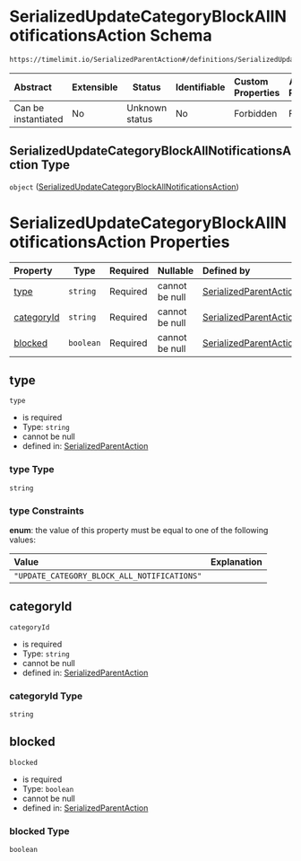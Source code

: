 # SerializedUpdateCategoryBlockAllNotificationsAction Schema

```txt
https://timelimit.io/SerializedParentAction#/definitions/SerializedUpdateCategoryBlockAllNotificationsAction
```




| Abstract            | Extensible | Status         | Identifiable | Custom Properties | Additional Properties | Access Restrictions | Defined In                                                                                        |
| :------------------ | ---------- | -------------- | ------------ | :---------------- | --------------------- | ------------------- | ------------------------------------------------------------------------------------------------- |
| Can be instantiated | No         | Unknown status | No           | Forbidden         | Forbidden             | none                | [SerializedParentAction.schema.json\*](SerializedParentAction.schema.json "open original schema") |

## SerializedUpdateCategoryBlockAllNotificationsAction Type

`object` ([SerializedUpdateCategoryBlockAllNotificationsAction](serializedparentaction-definitions-serializedupdatecategoryblockallnotificationsaction.md))

# SerializedUpdateCategoryBlockAllNotificationsAction Properties

| Property                  | Type      | Required | Nullable       | Defined by                                                                                                                                                                                                                                                                          |
| :------------------------ | --------- | -------- | -------------- | :---------------------------------------------------------------------------------------------------------------------------------------------------------------------------------------------------------------------------------------------------------------------------------- |
| [type](#type)             | `string`  | Required | cannot be null | [SerializedParentAction](serializedparentaction-definitions-serializedupdatecategoryblockallnotificationsaction-properties-type.md "https&#x3A;//timelimit.io/SerializedParentAction#/definitions/SerializedUpdateCategoryBlockAllNotificationsAction/properties/type")             |
| [categoryId](#categoryId) | `string`  | Required | cannot be null | [SerializedParentAction](serializedparentaction-definitions-serializedupdatecategoryblockallnotificationsaction-properties-categoryid.md "https&#x3A;//timelimit.io/SerializedParentAction#/definitions/SerializedUpdateCategoryBlockAllNotificationsAction/properties/categoryId") |
| [blocked](#blocked)       | `boolean` | Required | cannot be null | [SerializedParentAction](serializedparentaction-definitions-serializedupdatecategoryblockallnotificationsaction-properties-blocked.md "https&#x3A;//timelimit.io/SerializedParentAction#/definitions/SerializedUpdateCategoryBlockAllNotificationsAction/properties/blocked")       |

## type




`type`

-   is required
-   Type: `string`
-   cannot be null
-   defined in: [SerializedParentAction](serializedparentaction-definitions-serializedupdatecategoryblockallnotificationsaction-properties-type.md "https&#x3A;//timelimit.io/SerializedParentAction#/definitions/SerializedUpdateCategoryBlockAllNotificationsAction/properties/type")

### type Type

`string`

### type Constraints

**enum**: the value of this property must be equal to one of the following values:

| Value                                       | Explanation |
| :------------------------------------------ | ----------- |
| `"UPDATE_CATEGORY_BLOCK_ALL_NOTIFICATIONS"` |             |

## categoryId




`categoryId`

-   is required
-   Type: `string`
-   cannot be null
-   defined in: [SerializedParentAction](serializedparentaction-definitions-serializedupdatecategoryblockallnotificationsaction-properties-categoryid.md "https&#x3A;//timelimit.io/SerializedParentAction#/definitions/SerializedUpdateCategoryBlockAllNotificationsAction/properties/categoryId")

### categoryId Type

`string`

## blocked




`blocked`

-   is required
-   Type: `boolean`
-   cannot be null
-   defined in: [SerializedParentAction](serializedparentaction-definitions-serializedupdatecategoryblockallnotificationsaction-properties-blocked.md "https&#x3A;//timelimit.io/SerializedParentAction#/definitions/SerializedUpdateCategoryBlockAllNotificationsAction/properties/blocked")

### blocked Type

`boolean`
